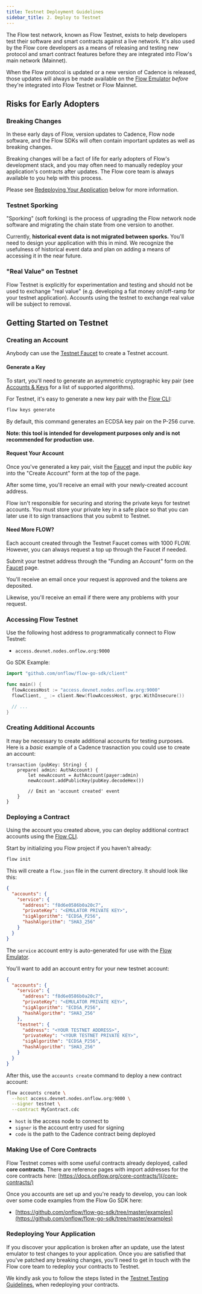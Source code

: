 ```yaml
---
title: Testnet Deployment Guidelines
sidebar_title: 2. Deploy to Testnet
---
```


The Flow test network, known as Flow Testnet, exists to help developers test their software and smart contracts against a live network. It's also used by the Flow core developers as a means of releasing and testing new protocol and smart contract features before they are integrated into Flow's main network (Mainnet).

When the Flow protocol is updated or a new version of Cadence is released, those updates will always be made available on the [Flow Emulator](/emulator) _before_ they're integrated into Flow Testnet or Flow Mainnet.

## Risks for Early Adopters

### Breaking Changes

In these early days of Flow, version updates to Cadence, Flow node software, and the Flow SDKs will often contain important updates as well as breaking changes.

Breaking changes will be a fact of life for early adopters of Flow's development stack, and you may often need to manually redeploy your application's contracts after updates. The Flow core team is always available to you help with this process.

Please see [Redeploying Your Application](#redeploying-your-application) below for more information.

<!-- ### Version Compatibility

A version compatibility table can be found here. This will help you navigate version compatibility between Emulator, SDK, and Network Node (flow-go) versions. -->

### Testnet Sporking

"Sporking" (soft forking) is the process of upgrading the Flow network node software and migrating the chain state from one version to another.

Currently, **historical event data is not migrated between sporks.** You'll need to design your application with this in mind. We recognize the usefulness of historical event data and plan on adding a means of accessing it in the near future.

### "Real Value" on Testnet

Flow Testnet is explicitly for experimentation and testing and should not be used to exchange "real value" (e.g. developing a fiat money on/off-ramp for your testnet application). Accounts using the testnet to exchange real value will be subject to removal.

## Getting Started on Testnet

### Creating an Account

Anybody can use the [Testnet Faucet](https://testnet-faucet.onflow.org/) to create a Testnet account.

#### Generate a Key

To start, you'll need to generate an asymmetric cryptographic key pair (see [Accounts & Keys](/concepts/accounts-and-keys) for a list of supported algorithms).

For Testnet, it's easy to generate a new key pair with the [Flow CLI](https://github.com/onflow/flow-cli):

```sh
flow keys generate
```

By default, this command generates an ECDSA key pair on the P-256 curve.

**Note: this tool is intended for development purposes only and is not recommended for production use.**

#### Request Your Account

Once you've generated a key pair, visit the [Faucet](https://testnet-faucet.onflow.org/) and input the _public key_ into the "Create Account" form at the top of the page.

After some time, you'll receive an email with your newly-created account address.

Flow isn't responsible for securing and storing the private keys for testnet accounts. You must store your private key in a safe place so that you can later use it to sign transactions that you submit to Testnet.

#### Need More FLOW?

Each account created through the Testnet Faucet comes with 1000 FLOW. However, you can always request a top up through the Faucet if needed.

Submit your testnet address through the "Funding an Account" form on the [Faucet](https://testnet-faucet.onflow.org/) page.

You'll receive an email once your request is approved and the tokens are deposited.

Likewise, you'll receive an email if there were any problems with your request.

### Accessing Flow Testnet

Use the following host address to programmatically connect to Flow Testnet:

- `access.devnet.nodes.onflow.org:9000`

Go SDK Example:

```go
import "github.com/onflow/flow-go-sdk/client"

func main() {
  flowAccessHost := "access.devnet.nodes.onflow.org:9000"
  flowClient, _ := client.New(flowAccessHost, grpc.WithInsecure())

  // ...
}
```

### Creating Additional Accounts

It may be necessary to create additional accounts for testing purposes. 
Here is a _basic_ example of a Cadence trasnaction you could use to create an account: 

```cadence
transaction (pubKey: String) {
    prepare( admin: AuthAccount) {
        let newAccount = AuthAccount(payer:admin)
        newAccount.addPublicKey(pubKey.decodeHex())
        
        // Emit an 'account created' event
    }
}
```


### Deploying a Contract

Using the account you created above, you can deploy additional contract accounts using the [Flow CLI](https://github.com/onflow/flow-cli).

Start by initializing you Flow project if you haven't already:

```sh
flow init
```

This will create a `flow.json` file in the current directory. It should look like this:

```json
{
  "accounts": {
    "service": {
      "address": "f8d6e0586b0a20c7",
      "privateKey": "<EMULATOR PRIVATE KEY>",
      "sigAlgorithm": "ECDSA_P256",
      "hashAlgorithm": "SHA3_256"
    }
  }
}
```

The `service` account entry is auto-generated for use with the [Flow Emulator](/emulator).

You'll want to add an account entry for your new testnet account:

```json
{
  "accounts": {
    "service": {
      "address": "f8d6e0586b0a20c7",
      "privateKey": "<EMULATOR PRIVATE KEY>",
      "sigAlgorithm": "ECDSA_P256",
      "hashAlgorithm": "SHA3_256"
    },
    "testnet": {
      "address": "<YOUR TESTNET ADDRESS>",
      "privateKey": "<YOUR TESTNET PRIVATE KEY>",
      "sigAlgorithm": "ECDSA_P256",
      "hashAlgorithm": "SHA3_256"
    }
  }
}
```

After this, use the `accounts create` command to deploy a new contract account:

```sh
flow accounts create \
  --host access.devnet.nodes.onflow.org:9000 \
  --signer testnet \
  --contract MyContract.cdc
```

- `host` is the access node to connect to
- `signer` is the account entry used for signing
- `code` is the path to the Cadence contract being deployed

### Making Use of Core Contracts

Flow Testnet comes with some useful contracts already deployed, called **core contracts.** There are reference pages with import addresses for the core contracts here: [https://docs.onflow.org/core-contracts/](/core-contracts/)

Once you accounts are set up and you're ready to develop, you can look over some code examples from the Flow Go SDK here:

- [https://github.com/onflow/flow-go-sdk/tree/master/examples](https://github.com/onflow/flow-go-sdk/tree/master/examples)

### Redeploying Your Application

If you discover your application is broken after an update, use the latest emulator to test changes to your application. Once you are satisfied that you've patched any breaking changes, you'll need to get in touch with the Flow core team to redeploy your contracts to Testnet.

We kindly ask you to follow the steps listed in the [Testnet Testing Guidelines.](../testnet-testing) when redeploying your contracts.

